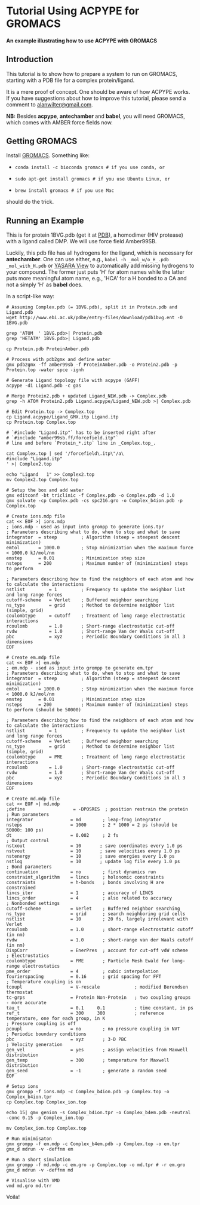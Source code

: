 # Tutorial Using ACPYPE for GROMACS

#### An example illustrating how to use ACPYPE with GROMACS


## Introduction

This tutorial is to show how to prepare a system to run on GROMACS, starting
with a PDB file for a complex protein/ligand.

It is a mere proof of concept. One should be aware of how ACPYPE works.
If you have suggestions about how to improve this tutorial, please send a
comment to alanwilter@gmail.com.

**NB:** Besides **acpype**, **antechamber** and **babel**, you will need GROMACS, which
comes with AMBER force fields now.

## Getting GROMACS

Install [GROMACS](http://www.gromacs.org/).
Something like:

  * `conda install -c bioconda gromacs # if you use conda, or`

  * `sudo apt-get install gromacs # if you use Ubuntu Linux, or`

  * `brew install gromacs # if you use Mac`

should do the trick.

## Running an Example

This is for protein 1BVG.pdb (get it at [PDB](http://www.pdb.org)), a homodimer
(HIV protease) with a ligand called DMP. We will use force field Amber99SB.

Luckily, this pdb file has all hydrogens for the ligand, which is necessary for
**antechamber**. One can use either, e.g., `babel -h _mol_w/o_H_.pdb _mol_with_H.pdb`
or [YASARA View](http://www.yasara.org) to automatically add missing hydrogens to
your compound. The former just puts 'H' for atom names while the latter puts
more meaningful atom name, e.g., 'HCA' for a H bonded to a CA and not a simply
'H' as **babel** does.

In a script-like way:
```
# Assuming Complex.pdb (= 1BVG.pdb), split it in Protein.pdb and Ligand.pdb
wget http://www.ebi.ac.uk/pdbe/entry-files/download/pdb1bvg.ent -O 1BVG.pdb

grep 'ATOM  ' 1BVG.pdb>| Protein.pdb
grep 'HETATM' 1BVG.pdb>| Ligand.pdb

cp Protein.pdb ProteinAmber.pdb

# Process with pdb2gmx and define water
gmx pdb2gmx -ff amber99sb -f ProteinAmber.pdb -o Protein2.pdb -p Protein.top -water spce -ignh

# Generate Ligand topology file with acpype (GAFF)
acpype -di Ligand.pdb -c gas

# Merge Protein2.pdb + updated Ligand_NEW.pdb -> Complex.pdb
grep -h ATOM Protein2.pdb Ligand.acpype/Ligand_NEW.pdb >| Complex.pdb

# Edit Protein.top -> Complex.top
cp Ligand.acpype/Ligand_GMX.itp Ligand.itp
cp Protein.top Complex.top

# `#include "Ligand.itp"` has to be inserted right after
# `#include "amber99sb.ff/forcefield.itp"`
# line and before `Protein_*.itp` line in _Complex.top_.

cat Complex.top | sed '/forcefield\.itp\"/a\
#include "Ligand.itp"
' >| Complex2.top

echo "Ligand   1" >> Complex2.top
mv Complex2.top Complex.top

# Setup the box and add water
gmx editconf -bt triclinic -f Complex.pdb -o Complex.pdb -d 1.0
gmx solvate -cp Complex.pdb -cs spc216.gro -o Complex_b4ion.pdb -p Complex.top

# Create ions.mdp file
cat << EOF >| ions.mdp
; ions.mdp - used as input into grompp to generate ions.tpr
; Parameters describing what to do, when to stop and what to save
integrator  = steep         ; Algorithm (steep = steepest descent minimization)
emtol       = 1000.0        ; Stop minimization when the maximum force < 1000.0 kJ/mol/nm
emstep      = 0.01          ; Minimization step size
nsteps      = 200           ; Maximum number of (minimization) steps to perform

; Parameters describing how to find the neighbors of each atom and how to calculate the interactions
nstlist         = 1         ; Frequency to update the neighbor list and long range forces
cutoff-scheme   = Verlet    ; Buffered neighbor searching
ns_type         = grid      ; Method to determine neighbor list (simple, grid)
coulombtype     = cutoff    ; Treatment of long range electrostatic interactions
rcoulomb        = 1.0       ; Short-range electrostatic cut-off
rvdw            = 1.0       ; Short-range Van der Waals cut-off
pbc             = xyz       ; Periodic Boundary Conditions in all 3 dimensions
EOF

# Create em.mdp file
cat << EOF >| em.mdp
; em.mdp - used as input into grompp to generate em.tpr
; Parameters describing what to do, when to stop and what to save
integrator  = steep         ; Algorithm (steep = steepest descent minimization)
emtol       = 1000.0        ; Stop minimization when the maximum force < 1000.0 kJ/mol/nm
emstep      = 0.01          ; Minimization step size
nsteps      = 200           ; Maximum number of (minimization) steps to perform (should be 50000)

; Parameters describing how to find the neighbors of each atom and how to calculate the interactions
nstlist         = 1         ; Frequency to update the neighbor list and long range forces
cutoff-scheme   = Verlet    ; Buffered neighbor searching
ns_type         = grid      ; Method to determine neighbor list (simple, grid)
coulombtype     = PME       ; Treatment of long range electrostatic interactions
rcoulomb        = 1.0       ; Short-range electrostatic cut-off
rvdw            = 1.0       ; Short-range Van der Waals cut-off
pbc             = xyz       ; Periodic Boundary Conditions in all 3 dimensions
EOF

# Create md.mdp file
cat << EOF >| md.mdp
;define                  = -DPOSRES  ; position restrain the protein
; Run parameters
integrator              = md        ; leap-frog integrator
nsteps                  = 1000      ; 2 * 1000 = 2 ps (should be 50000: 100 ps)
dt                      = 0.002     ; 2 fs
; Output control
nstxout                 = 10       ; save coordinates every 1.0 ps
nstvout                 = 10       ; save velocities every 1.0 ps
nstenergy               = 10       ; save energies every 1.0 ps
nstlog                  = 10       ; update log file every 1.0 ps
; Bond parameters
continuation            = no        ; first dynamics run
constraint_algorithm    = lincs     ; holonomic constraints
constraints             = h-bonds   ; bonds involving H are constrained
lincs_iter              = 1         ; accuracy of LINCS
lincs_order             = 4         ; also related to accuracy
; Nonbonded settings
cutoff-scheme           = Verlet    ; Buffered neighbor searching
ns_type                 = grid      ; search neighboring grid cells
nstlist                 = 10        ; 20 fs, largely irrelevant with Verlet
rcoulomb                = 1.0       ; short-range electrostatic cutoff (in nm)
rvdw                    = 1.0       ; short-range van der Waals cutoff (in nm)
DispCorr                = EnerPres  ; account for cut-off vdW scheme
; Electrostatics
coulombtype             = PME       ; Particle Mesh Ewald for long-range electrostatics
pme_order               = 4         ; cubic interpolation
fourierspacing          = 0.16      ; grid spacing for FFT
; Temperature coupling is on
tcoupl                  = V-rescale             ; modified Berendsen thermostat
tc-grps                 = Protein Non-Protein   ; two coupling groups - more accurate
tau_t                   = 0.1     0.1           ; time constant, in ps
ref_t                   = 300     300           ; reference temperature, one for each group, in K
; Pressure coupling is off
pcoupl                  = no        ; no pressure coupling in NVT
; Periodic boundary conditions
pbc                     = xyz       ; 3-D PBC
; Velocity generation
gen_vel                 = yes       ; assign velocities from Maxwell distribution
gen_temp                = 300       ; temperature for Maxwell distribution
gen_seed                = -1        ; generate a random seed
EOF

# Setup ions
gmx grompp -f ions.mdp -c Complex_b4ion.pdb -p Complex.top -o Complex_b4ion.tpr
cp Complex.top Complex_ion.top

echo 15| gmx genion -s Complex_b4ion.tpr -o Complex_b4em.pdb -neutral -conc 0.15 -p Complex_ion.top

mv Complex_ion.top Complex.top

# Run minimisaton
gmx grompp -f em.mdp -c Complex_b4em.pdb -p Complex.top -o em.tpr
gmx_d mdrun -v -deffnm em

# Run a short simulation
gmx grompp -f md.mdp -c em.gro -p Complex.top -o md.tpr # -r em.gro
gmx_d mdrun -v -deffnm md

# Visualise with VMD
vmd md.gro md.trr
```

Voila!
